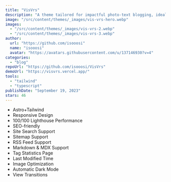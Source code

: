 ```yaml
---
title: "VisVrs"
description: "A theme tailored for impactful photo-text blogging, ideal for content creators."
image: "/src/content/themes/_images/vis-vrs-hero.webp"
images:
  - "/src/content/themes/_images/vis-vrs-2.webp"
  - "/src/content/themes/_images/vis-vrs-3.webp"
author:
  url: "https://github.com/isooosi"
  name: "isooosi"
  avatar: "https://avatars.githubusercontent.com/u/137146930?v=4"
categories:
  - "blog"
repoUrl: "https://github.com/isooosi/VisVrs"
demoUrl: "https://visvrs.vercel.app/"
tools:
  - "tailwind"
  - "typescript"
publishDate: "September 19, 2023"
stars: 46
---
```


<ul>
  <li>Astro+Tailwind</li>
  <li>Responsive Design</li>
  <li>100/100 Lighthouse Performance</li>
  <li>SEO-friendly</li>
  <li>Site Search Support</li>
  <li>Sitemap Support</li>
  <li>RSS Feed Support</li>
  <li>Markdown &amp; MDX Support</li>
  <li>Tag Statistics Page</li>
  <li>Last Modified Time</li>
  <li>Image Optimization</li>
  <li>Automatic Dark Mode</li>
  <li>View Transitions</li>
</ul>
